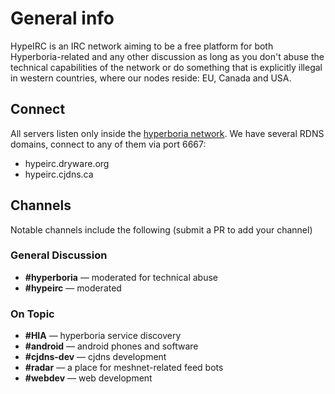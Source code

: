 # General info

HypeIRC is an IRC network aiming to be a free platform for both
Hyperboria-related and any other discussion as long as you don't
abuse the technical capabilities of the network or do something
that is explicitly illegal in western countries, where our nodes
reside: EU, Canada and USA.

## Connect

All servers listen only inside the [hyperboria network](http://hyperboria.net).
We have several RDNS domains, connect to any of them via port 6667:

* hypeirc.dryware.org
* hypeirc.cjdns.ca

## Channels

Notable channels include the following (submit a PR to add your channel)

### General Discussion

* **#hyperboria** — moderated for technical abuse
* **#hypeirc** — moderated

### On Topic

* **#HIA** — hyperboria service discovery
* **#android** — android phones and software
* **#cjdns-dev** — cjdns development
* **#radar** — a place for meshnet-related feed bots
* **#webdev** — web development
